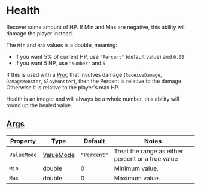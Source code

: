 # Health

Recover some amount of HP. If Min and Max are negative, this ability will damage the player instead.

The `Min` and `Max` values is a double, meaning:
- If you want 5% of current HP, use `"Percent"` (default value) and `0.05`
- If you want 5 HP, use `"Number"` and `5`

If this is used with a [Proc](4.0-Proc.md) that involves damage (`ReceiveDamage`, `DamageMonster`, `SlayMonster`), then the Percent is relative to the damage. Otherwise it is relative to the player's max HP.

Health is an integer and will always be a whole number, this ability will round up the healed value.

## [Args](~/api/TrinketTinker.Models.AbilityArgs.RangeArgs.yml)

| Property | Type | Default | Notes |
| -------- | ---- | ------- | ----- |
| `ValueMode` | [ValueMode](~/api/TrinketTinker.Models.AbilityArgs.ValueMode.yml) | `"Percent"` | Treat the range as either percent or a true value |
| `Min` | double | 0 | Minimum value. |
| `Max` | double | 0 | Maximum value. |
